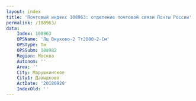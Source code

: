 ```yaml
---
layout: index
title: 'Почтовый индекс 108963: отделение почтовой связи Почты России'
permalink: /108963/
data:
    Index: 108963
    OPSName: 'Лц Внуково-2 Тт2000-2-См'
    OPSType: Ти
    OPSSubm: 108982
    Region: Москва
    Autonom: ''
    Area: ''
    City: Марушкинское
    City1: Давыдково
    ActDate: '20180928'
    IndexOld: ''
---
```

